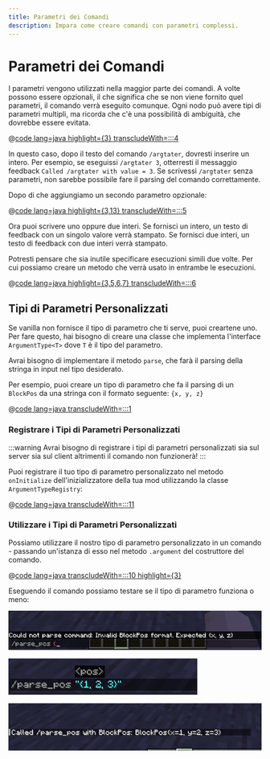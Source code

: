 ```yaml
---
title: Parametri dei Comandi
description: Impara come creare comandi con parametri complessi.
---
```


# Parametri dei Comandi

I parametri vengono utilizzati nella maggior parte dei comandi. A volte possono essere opzionali, il che significa che se non viene fornito quel parametri, il comando verrà eseguito comunque. Ogni nodo può avere tipi di parametri multipli, ma ricorda che c'è una possibilità di ambiguità, che dovrebbe essere evitata.

@[code lang=java highlight={3} transcludeWith=:::4](@/reference/latest/src/main/java/com/example/docs/command/FabricDocsReferenceCommands.java)

In questo caso, dopo il testo del comando `/argtater`, dovresti inserire un intero. Per esempio, se eseguissi `/argtater 3`, otterresti il messaggio feedback `Called /argtater with value = 3`. Se scrivessi `/argtater` senza parametri, non sarebbe possibile fare il parsing del comando correttamente.

Dopo di che aggiungiamo un secondo parametro opzionale:

@[code lang=java highlight={3,13} transcludeWith=:::5](@/reference/latest/src/main/java/com/example/docs/command/FabricDocsReferenceCommands.java)

Ora puoi scrivere uno oppure due interi. Se fornisci un intero, un testo di feedback con un singolo valore verrà stampato. Se fornisci due interi, un testo di feedback con due interi verrà stampato.

Potresti pensare che sia inutile specificare esecuzioni simili due volte. Per cui possiamo creare un metodo che verrà usato in entrambe le esecuzioni.

@[code lang=java highlight={3,5,6,7} transcludeWith=:::6](@/reference/latest/src/main/java/com/example/docs/command/FabricDocsReferenceCommands.java)

## Tipi di Parametri Personalizzati

Se vanilla non fornisce il tipo di parametro che ti serve, puoi creartene uno. Per fare questo, hai bisogno di creare una classe che implementa l'interface `ArgumentType<T>` dove `T` è il tipo del parametro.

Avrai bisogno di implementare il metodo `parse`, che farà il parsing della stringa in input nel tipo desiderato.

Per esempio, puoi creare un tipo di parametro che fa il parsing di un `BlockPos` da una stringa con il formato seguente: `{x, y, z}`

@[code lang=java transcludeWith=:::1](@/reference/latest/src/main/java/com/example/docs/command/BlockPosArgumentType.java)

### Registrare i Tipi di Parametri Personalizzati

:::warning
Avrai bisogno di registrare i tipi di parametri personalizzati sia sul server sia sul client altrimenti il comando non funzionerà!
:::

Puoi registrare il tuo tipo di parametro personalizzato nel metodo `onInitialize` dell'inizializzatore della tua mod utilizzando la classe `ArgumentTypeRegistry`:

@[code lang=java transcludeWith=:::11](@/reference/latest/src/main/java/com/example/docs/command/FabricDocsReferenceCommands.java)

### Utilizzare i Tipi di Parametri Personalizzati

Possiamo utilizzare il nostro tipo di parametro personalizzato in un comando - passando un'istanza di esso nel metodo `.argument` del costruttore del comando.

@[code lang=java transcludeWith=:::10 highlight={3}](@/reference/latest/src/main/java/com/example/docs/command/FabricDocsReferenceCommands.java)

Eseguendo il comando possiamo testare se il tipo di parametro funziona o meno:

![Parametro non valido.](/assets/develop/commands/custom-arguments_fail.png)

![Parametro valido.](/assets/develop/commands/custom-arguments_valid.png)

![Risultato del Comando.](/assets/develop/commands/custom-arguments_result.png)
